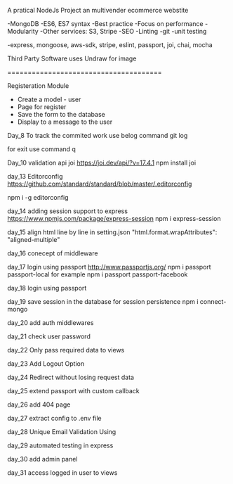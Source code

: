 A pratical NodeJs Project
an multivender ecommerce webstite

-MongoDB
-ES6, ES7 syntax
-Best practice
-Focus on performance
-Modularity
-Other services: S3, Stripe
-SEO
-Linting
-git
-unit testing

-express, mongoose, aws-sdk, stripe, eslint, passport, joi, chai, mocha

Third Party Software uses
Undraw for image

======================================

Registeration Module

- Create a model - user
- Page for register
- Save the form to the database
- Display to a message to the user

Day_8
To track the commited work use belog command
git log

for exit use command
q

Day_10
validation api
joi
https://joi.dev/api/?v=17.4.1
npm install joi

day_13
Editorconfig
https://github.com/standard/standard/blob/master/.editorconfig

npm i -g editorconfig

day_14
adding session support to express
https://www.npmjs.com/package/express-session
npm i express-session

day_15
align html line by line
in setting.json
"html.format.wrapAttributes": "aligned-multiple"

day_16
conecept of middleware

day_17
login using passport
http://www.passportjs.org/
npm i passport passport-local
for example npm i passport passport-facebook

day_18
login using passport

day_19
save session in the database for session persistence
npm i connect-mongo

day_20
add auth middlewares

day_21
check user password

day_22
Only pass required data to views

day_23
Add Logout Option

day_24
Redirect without losing request data

day_25
extend passport with custom callback

day_26
add 404 page

day_27
extract config to .env file

day_28
Unique Email Validation Using

day_29
automated testing in express

day_30
add admin panel

day_31
access logged in user to views
